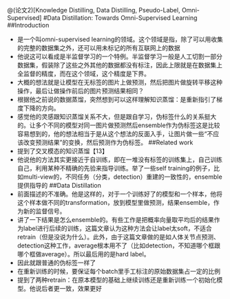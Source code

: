 @(论文2)[Knowledge Distilling, Data Distilling, Pseudo-Label, Omni-Supervised]
#Data Distillation: Towards Omni-Supervised Learning
##Introduction
* 是一个叫omni-supervised learning的领域。这个领域是指，除了可以用收集的完整的数据集之外，还可以用未标记的所有互联网上的数据
* 他说这可以看成是半监督学习的一个特例。半监督学习一般是人工切割一部分数据集，假装除了这些之外其他的数据都没有标注，因此上限就是在数据集上全监督的精度，而在这个领域，这个精度是下界。
* 大概的想法就是让模型在无标签的图片上做预测，然后把图片做旋转平移这种操作，最后让做操作前后的图片预测结果相同？
* 根据他之前说的数据蒸馏，突然想到可以这样理解知识蒸馏：是重新指引了梯度下降的方向。
* 感觉他的灵感跟知识蒸馏关系不大，但是跟自学习，伪标签什么的关系挺大的。让多个不同的模型对同一图片做预测然后ensemble作为伪标签这是比较容易想到的，他的想法相当于是从这个想法的反面入手，让图片做一些“不应该改变预测结果”的变换，然后预测作为伪标签。
##Related work
* 提到了交叉模态的知识蒸馏【13】
* 他说他的方法其实更接近于自训练，即在一堆没有标签的训练集上，自己训练自己，利用某种不精确的先验来指导训练。举了一些self training的例子，比如multi-view的，不同任务（分类，detection）重建的一致性的，ensemble提供指导的
##Data Distillation
* 前面描述的不准确。他是这样的，对于一个训练好了的模型和一个样本，他将这个样本做不同的transformation，放到模型里做预测，结果ensemble，作为新的监督信号。
* 讲了一下结果是怎么ensemble的。有些工作是把概率向量取平均后的结果作为label进行后续的训练，这篇文章认为这种方法会让label太soft，不适合retrain（但是没说为什么）。此外，由于这篇文章做的是如人体关节点预测、detection这种工作，average根本用不了（比如detection，不知道哪个框跟哪个框做average）。所以最后用的是hard label。
* 因此就跟普通的伪标签一样了
* 在重新训练的时候，要保证每个batch里手工标注的原始数据集占一定的比例
* 提到了两种retrain：在原本模型的基础上继续训练还是重新训练一个初始化模型。他说后者更一致，效果更好
